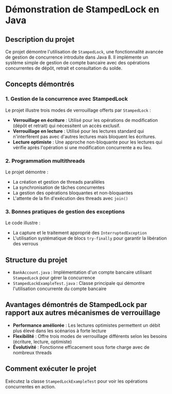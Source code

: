# Démonstration de StampedLock en Java

## Description du projet

Ce projet démontre l'utilisation de `StampedLock`, une fonctionnalité avancée de gestion de concurrence introduite dans Java 8. Il implémente un système simple de gestion de compte bancaire avec des opérations concurrentes de dépôt, retrait et consultation du solde.

## Concepts démontrés

### 1. Gestion de la concurrence avec StampedLock

Le projet illustre trois modes de verrouillage offerts par `StampedLock` :

- **Verrouillage en écriture** : Utilisé pour les opérations de modification (dépôt et retrait) qui nécessitent un accès exclusif.
- **Verrouillage en lecture** : Utilisé pour les lectures standard qui n'interfèrent pas avec d'autres lectures mais bloquent les écritures.
- **Lecture optimiste** : Une approche non-bloquante pour les lectures qui vérifie après l'opération si une modification concurrente a eu lieu.

### 2. Programmation multithreads

Le projet démontre :
- La création et gestion de threads parallèles
- La synchronisation de tâches concurrentes
- La gestion des opérations bloquantes et non-bloquantes
- L'attente de la fin d'exécution des threads avec `join()`

### 3. Bonnes pratiques de gestion des exceptions

Le code illustre :
- La capture et le traitement approprié des `InterruptedException`
- L'utilisation systématique de blocs `try-finally` pour garantir la libération des verrous

## Structure du projet

- `BankAccount.java` : Implémentation d'un compte bancaire utilisant `StampedLock` pour gérer la concurrence
- `StampedLockExampleTest.java` : Classe principale qui démontre l'utilisation concurrente du compte bancaire

## Avantages démontrés de StampedLock par rapport aux autres mécanismes de verrouillage

- **Performance améliorée** : Les lectures optimistes permettent un débit plus élevé dans les scénarios à forte lecture
- **Flexibilité** : Offre trois modes de verrouillage différents selon les besoins (écriture, lecture, optimiste)
- **Évolutivité** : Fonctionne efficacement sous forte charge avec de nombreux threads

## Comment exécuter le projet

Exécutez la classe `StampedLockExampleTest` pour voir les opérations concurrentes en action.